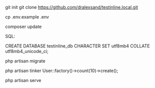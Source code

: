 
git init
git clone https://github.com/dralexsand/testinline.local.git

cp .env.example .env

composer update

SQL:

CREATE DATABASE testinline_db CHARACTER SET utf8mb4 COLLATE utf8mb4_unicode_ci;

php artisan migrate

php artisan tinker
User::factory()->count(10)->create();

php artisan serve

